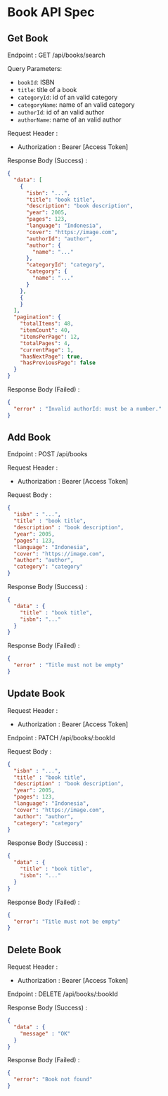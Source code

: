 # Book API Spec

## Get Book

Endpoint : GET /api/books/search

Query Parameters:
- `bookId`: ISBN
- `title`: title of a book
- `categoryId`: id of an valid category
- `categoryName`: name of an valid category
- `authorId`: id of an valid author
- `authorName`: name of an valid author

Request Header :
- Authorization : Bearer [Access Token]

Response Body (Success) :

```json
{
  "data": [
    {
      "isbn": "...",
      "title": "book title",
      "description": "book description",
      "year": 2005,
      "pages": 123,
      "language": "Indonesia",
      "cover": "https://image.com",
      "authorId": "author",
      "author": {
        "name": "..."
      },
      "categoryId": "category",
      "category": {
        "name": "..."
      }
    },
    {
    }
  ],
  "pagination": {
    "totalItems": 48,
    "itemCount": 40,
    "itemsPerPage": 12,
    "totalPages": 4,
    "currentPage": 1,
    "hasNextPage": true,
    "hasPreviousPage": false
  }
}
```

Response Body (Failed) :

```json
{
  "error" : "Invalid authorId: must be a number."
}
```

## Add Book

Endpoint : POST /api/books

Request Header :
- Authorization : Bearer [Access Token]

Request Body :

```json
{
  "isbn" : "...",
  "title" : "book title",
  "description" : "book description",
  "year": 2005,
  "pages": 123,
  "language": "Indonesia",
  "cover": "https://image.com",
  "author": "author", 
  "category": "category"
}
```

Response Body (Success) :

```json
{
  "data" : {
    "title" : "book title",
    "isbn": "..."
  }
}
```

Response Body (Failed) :

```json
{
  "error" : "Title must not be empty"
}
```

## Update Book

Request Header :
- Authorization : Bearer [Access Token]


Endpoint : PATCH /api/books/:bookId

Request Body :

```json
{
  "isbn" : "...",
  "title" : "book title",
  "description" : "book description",
  "year": 2005,
  "pages": 123,
  "language": "Indonesia",
  "cover": "https://image.com",
  "author": "author",
  "category": "category"
}
```

Response Body (Success) :

```json
{
  "data" : {
    "title" : "book title",
    "isbn": "..."
  }
}
```

Response Body (Failed) :

```json
{
  "error": "Title must not be empty"
}
```

## Delete Book

Request Header :
- Authorization : Bearer [Access Token]


Endpoint : DELETE /api/books/:bookId

Response Body (Success) :

```json
{
  "data" : {
    "message" : "OK"
  }
}
```

Response Body (Failed) :

```json
{
  "error": "Book not found"
}
```